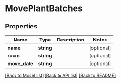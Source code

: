 # MovePlantBatches

## Properties
Name | Type | Description | Notes
------------ | ------------- | ------------- | -------------
**name** | **string** |  | [optional] 
**room** | **string** |  | [optional] 
**move_date** | **string** |  | [optional] 

[[Back to Model list]](../../README.md#documentation-for-models) [[Back to API list]](../../README.md#documentation-for-api-endpoints) [[Back to README]](../../README.md)

